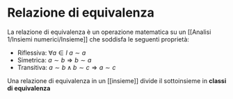 # Relazione di equivalenza
La relazione di equivalenza è un operazione matematica su un [[Analisi 1/Insiemi numerici/Insieme]] che soddisfa le seguenti proprietà:
- Riflessiva: $\forall a \in I\ a \sim a$ 
- Simetrica: $a \sim b \Rightarrow b \sim a$
- Transitiva: $a \sim b \land b \sim c \Rightarrow a \sim c$   

Una relazione di equivalenza in un [[insieme]] divide il sottoinsieme in **classi di equivalenza**